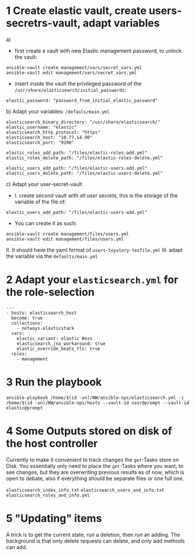 # 1 Create elastic vault, create users-secretrs-vault, adapt variables

a)
- first create a vault with new Elastic management password, to unlock the vault:
```
ansible-vault create management/vars/secret_vars.yml
ansible-vault edit management/vars/secret_vars.yml  
````
- insert inside the vault the privileged password of the `/usr/share/elasticsearch/initial_passwords`: 

```
elastic_password: "password_from_initial_elastic_password"
```

b) Adapt your variables: `/defauls/main.yml`

```
elasticsearch_binary_directory: "/usr/share/elasticsearch/"
elastic_username: "elastic"
elasticsearch_http_protocol: "https"
elasticsearch_host: "10.77.14.90"
elasticsearch_port: "9200"

elastic_roles_add_path: "/files/elastic-roles-add.yml"
elastic_roles_delete_path: "/files/elastic-roles-delete.yml"

elastic_users_add_path: "/files/elastic-users-add.yml"
elastic_users_delete_path: "/files/elastic-users-delete.yml"
```

c) Adapt your user-secret-vault

- I. create second vault with *all user secrets*, this is the storage of the variable of the file of:

```
elastic_users_add_path: "/files/elastic-users-add.yml"
```
- You can create it as such:

```
ansible-vault create management/files/users.yml
ansible-vault edit management/files/users.yml 
```

II. It should have the yaml format of `users-toystory-tesfile.yml` 
III. adapt the variable via the `defaults/main.yml`

# 2 Adapt your `elasticsearch.yml` for the role-selection

```
---
- hosts: elasticsearch_host
  become: true
  collections:
    - netways.elasticstack
  vars:
    elastic_variant: elastic #oss
    elasticsearch_jna_workaround: true
    elastic_override_beats_tls: true
  roles:
    - management
```

# 3 Run the playbook

```
ansible-playbook /home/$(id -un)/NW/ansible-nps/elasticsearch.yml -i /home/$(id -un)/NW/ansible-nps/hosts --vault-id user@prompt --vault-id elastic@prompt
```

# 4 Some Outputs stored on disk of the host controller

Currently to make it convenient to track changes the `get`-Tasks store on Disk. You essentially only need to place the `get`-Tasks where you want, to see changes, but they are overwriting previous results as of now, which is open to debate, also if everything should be separate files or one full one.

 `elasticsearch_index_info.txt`
 `elasticsearch_users_and_info.txt`
 `elasticsearch_roles_and_info.yml`

# 5 "Updating" items

A trick is to get the current state, run a deletion, then run an adding. The background is that only delete requests can delete, and only add methods can add.